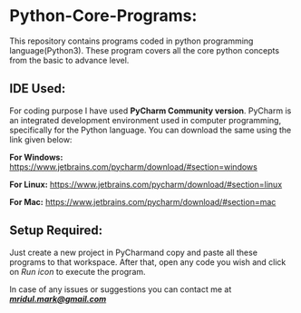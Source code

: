 # Python-Core-Programs:
This repository contains programs coded in python programming language(Python3). These program covers all the core python concepts from the basic to advance level.
## IDE Used:
For coding purpose I have used **PyCharm Community version**. PyCharm is an integrated development environment used in computer programming, specifically for the Python language.
You can download the same using the link given below:

**For Windows:** https://www.jetbrains.com/pycharm/download/#section=windows

**For Linux:** https://www.jetbrains.com/pycharm/download/#section=linux

**For Mac:** https://www.jetbrains.com/pycharm/download/#section=mac

## Setup Required:
Just create a new project in PyCharmand copy and paste all these programs to that workspace.
After that, open any code you wish and click on *Run icon* to execute the program.

In case of any issues or suggestions you can contact me at ***mridul.mark@gmail.com***
